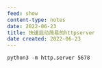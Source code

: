 ```yaml
---
feed: show
content-type: notes
date: 2022-06-23
title: 快速启动简易的httpserver
date created: 2022-06-23
---
```


```shell
python3 -m http.server 5678
```
